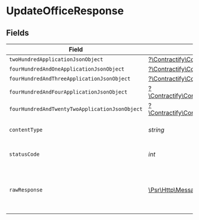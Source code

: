 # UpdateOfficeResponse


## Fields

| Field                                                                                                                                                              | Type                                                                                                                                                               | Required                                                                                                                                                           | Description                                                                                                                                                        |
| ------------------------------------------------------------------------------------------------------------------------------------------------------------------ | ------------------------------------------------------------------------------------------------------------------------------------------------------------------ | ------------------------------------------------------------------------------------------------------------------------------------------------------------------ | ------------------------------------------------------------------------------------------------------------------------------------------------------------------ |
| `twoHundredApplicationJsonObject`                                                                                                                                  | [?\Contractify\ContractifyAPI\Models\Operations\UpdateOfficeResponseBody](../../models/operations/UpdateOfficeResponseBody.md)                                     | :heavy_minus_sign:                                                                                                                                                 | OK                                                                                                                                                                 |
| `fourHundredAndOneApplicationJsonObject`                                                                                                                           | [?\Contractify\ContractifyAPI\Models\Operations\UpdateOfficeOfficesResponseBody](../../models/operations/UpdateOfficeOfficesResponseBody.md)                       | :heavy_minus_sign:                                                                                                                                                 | Unauthenticated                                                                                                                                                    |
| `fourHundredAndThreeApplicationJsonObject`                                                                                                                         | [?\Contractify\ContractifyAPI\Models\Operations\UpdateOfficeOfficesResponseResponseBody](../../models/operations/UpdateOfficeOfficesResponseResponseBody.md)       | :heavy_minus_sign:                                                                                                                                                 | Forbidden                                                                                                                                                          |
| `fourHundredAndFourApplicationJsonObject`                                                                                                                          | [?\Contractify\ContractifyAPI\Models\Operations\UpdateOfficeOfficesResponse404ResponseBody](../../models/operations/UpdateOfficeOfficesResponse404ResponseBody.md) | :heavy_minus_sign:                                                                                                                                                 | Not Found                                                                                                                                                          |
| `fourHundredAndTwentyTwoApplicationJsonObject`                                                                                                                     | [?\Contractify\ContractifyAPI\Models\Operations\UpdateOfficeOfficesResponse422ResponseBody](../../models/operations/UpdateOfficeOfficesResponse422ResponseBody.md) | :heavy_minus_sign:                                                                                                                                                 | Invalid data posted                                                                                                                                                |
| `contentType`                                                                                                                                                      | *string*                                                                                                                                                           | :heavy_check_mark:                                                                                                                                                 | HTTP response content type for this operation                                                                                                                      |
| `statusCode`                                                                                                                                                       | *int*                                                                                                                                                              | :heavy_check_mark:                                                                                                                                                 | HTTP response status code for this operation                                                                                                                       |
| `rawResponse`                                                                                                                                                      | [\Psr\Http\Message\ResponseInterface](https://www.php-fig.org/psr/psr-7/#33-psrhttpmessageresponseinterface)                                                       | :heavy_minus_sign:                                                                                                                                                 | Raw HTTP response; suitable for custom response parsing                                                                                                            |